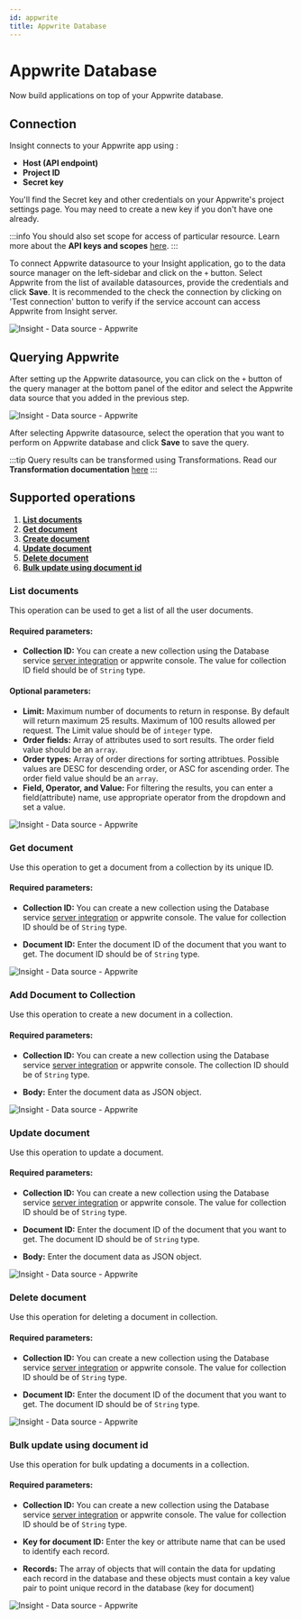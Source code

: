 ```yaml
---
id: appwrite
title: Appwrite Database
---
```


# Appwrite Database

Now build applications on top of your Appwrite database.

## Connection 

Insight connects to your Appwrite app using :
- **Host (API endpoint)**
- **Project ID**
- **Secret key**

You'll find the Secret key and other credentials on your Appwrite's project settings page. You may need to create a new key if you don't have one already.

:::info
You should also set scope for access of particular resource. Learn more about the **API keys and scopes** [here](https://appwrite.io/docs/keys).
:::

To connect Appwrite datasource to your Insight application, go to the data source manager on the left-sidebar and click on the `+` button. Select Appwrite from the list of available datasources, provide the credentials and click **Save**. It is recommended to the check the connection by clicking on 'Test connection' button to verify if the service account can access Appwrite from Insight server.

<div style={{textAlign: 'center'}}>

![Insight - Data source - Appwrite](/_images/insight2/datasource-reference/appwrite/appwrite-init.gif)

</div>

## Querying Appwrite 

After setting up the Appwrite datasource, you can click on the `+` button of the query manager at the bottom panel of the editor and select the Appwrite data source that you added in the previous step.

<div style={{textAlign: 'center'}}>

![Insight - Data source - Appwrite](/_images/insight2/datasource-reference/appwrite/appwrite-query.gif)

</div>

After selecting Appwrite datasource, select the operation that you want to perform on Appwrite database and click **Save** to save the query. 

:::tip
Query results can be transformed using Transformations. Read our **Transformation documentation** [here](/docs/tutorial/transformations)
:::

## Supported operations

1.  **[List documents](#list-documents)**
2.  **[Get document](#get-document)**
3.  **[Create document](#create-document)**
4.  **[Update document](#update-document)** 
5.  **[Delete document](#delete-document)**
6.  **[Bulk update using document id](#bulk-update-using-document-id)**

### List documents

This operation can be used to get a list of all the user documents.

#### Required parameters:

- **Collection ID:** You can create a new collection using the Database service [server integration](https://appwrite.io/docs/server/database#createCollection) or appwrite console. The value for collection ID field should be of `String` type. 

#### Optional parameters: 

- **Limit:** Maximum number of documents to return in response. By default will return maximum 25 results. Maximum of 100 results allowed per request. The Limit value should be of `integer` type.
- **Order fields:** Array of attributes used to sort results. The order field value should be an `array`.
- **Order types:** Array of order directions for sorting attribtues. Possible values are DESC for descending order, or ASC for ascending order. The order field value should be an `array`.
- **Field, Operator, and Value:** For filtering the results, you can enter a field(attribute) name, use appropriate operator from the dropdown and set a value.

<div style={{textAlign: 'center'}}>

![Insight - Data source - Appwrite](/_images/insight2/datasource-reference/appwrite/appwrite_list.png)

</div>

### Get document

Use this operation to get a document from a collection by its unique ID. 

#### Required parameters:

- **Collection ID:** You can create a new collection using the Database service [server integration](https://appwrite.io/docs/server/database#createCollection) or appwrite console. The value for collection ID should be of `String` type. 

- **Document ID:** Enter the document ID of the document that you want to get. The document ID should be of `String` type. 

<div style={{textAlign: 'center'}}>

![Insight - Data source - Appwrite](/_images/insight2/datasource-reference/appwrite/appwrite_get.png)

</div>

### Add Document to Collection

Use this operation to create a new document in a collection.

#### Required parameters:

- **Collection ID:** You can create a new collection using the Database service [server integration](https://appwrite.io/docs/server/database#createCollection) or appwrite console. The collection ID should be of `String` type. 

- **Body:** Enter the document data as JSON object.

<div style={{textAlign: 'center'}}>

![Insight - Data source - Appwrite](/_images/insight2/datasource-reference/appwrite/appwrite_add.png)

</div>

### Update document

Use this operation to update a document.

#### Required parameters:

- **Collection ID:** You can create a new collection using the Database service [server integration](https://appwrite.io/docs/server/database#createCollection) or appwrite console. The value for collection ID should be of `String` type. 

- **Document ID:** Enter the document ID of the document that you want to get. The document ID should be of `String` type. 

- **Body:** Enter the document data as JSON object.

<div style={{textAlign: 'center'}}>

![Insight - Data source - Appwrite](/_images/insight2/datasource-reference/appwrite/appwrite_update.png)

</div>

### Delete document

Use this operation for deleting a document in collection.

#### Required parameters:

- **Collection ID:** You can create a new collection using the Database service [server integration](https://appwrite.io/docs/server/database#createCollection) or appwrite console. The value for collection ID should be of `String` type. 

- **Document ID:** Enter the document ID of the document that you want to get. The document ID should be of `String` type. 

<div style={{textAlign: 'center'}}>

![Insight - Data source - Appwrite](/_images/insight2/datasource-reference/appwrite/appwrite_delete.png)

</div>

### Bulk update using document id

Use this operation for bulk updating a documents in a collection.

#### Required parameters:

- **Collection ID:** You can create a new collection using the Database service [server integration](https://appwrite.io/docs/server/database#createCollection) or appwrite console. The value for collection ID should be of `String` type. 

- **Key for document ID:**  Enter the key or attribute name that can be used to identify each record.

- **Records:** The array of objects that will contain the data for updating each record in the database
and these objects must contain a key value pair to point unique record in the database (key for document)

<div style={{textAlign: 'center'}}>

![Insight - Data source - Appwrite](/_images/insight2/datasource-reference/appwrite/appwrite_bulk.png)

</div>

